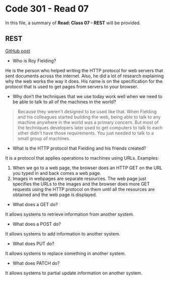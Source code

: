 # Code 301 - Read 07

In this file, a summary of **Read: Class 07 - REST** will be provided.

## REST

[GitHub post](https://gist.github.com/brookr/5977550)

* Who is Roy Fielding?

He is the person who helped writing the HTTP protocol for web servers that sent documents across the internet. Also, he did a lot of research explaining why the web works the way it does. His name is on the specification for the protocol that is used to get pages from servers to your browser.

* Why don’t the techniques that we use today work well when we need to be able to talk to all of the machines in the world?

> Because they weren't designed to be used like that. When Fielding and his colleagues started building the web, being able to talk to any machine anywhere in the world was a primary concern. But most of the techniques developers later used to get computers to talk to each other didn't have those requirements. You just needed to talk to a small group of machines.

* What is the HTTP protocol that Fielding and his friends created?

It is a protocol that applies operations to machines using URLs. Examples:

1. When we go to a web page, the browser does an HTTP GET on the URL you typed in and back comes a web page.
2. Images in webpages are separate resources. The web page just specifies the URLs to the images and the browser does more GET requests using the HTTP protocol on them until all the resources are obtained and the web page is displayed.

* What does a GET do?

It allows systems to retrieve information from another system.

* What does a POST do?

It allows systems to add information to another system.

* What does PUT do?

It allows systems to replace something in another system.

* What does PATCH do?

It allows systems to partial update information on another system.
